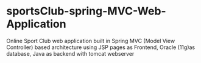 # sportsClub-spring-MVC-Web-Application
Online Sport Club web application built in Spring MVC (Model View Controller) based architecture using JSP pages as Frontend, Oracle (11g)as database, Java as backend with tomcat webserver
